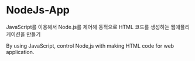 # NodeJs-App

<p>JavaScript를 이용해서 Node.js를 제어해 동적으로 HTML 코드를 생성하는 웹애플리케이션을 만들기</p>
By using JavaScript, control Node,js with making HTML code for web application.
